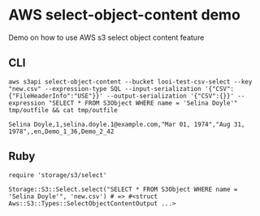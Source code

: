 # AWS select-object-content demo

Demo on how to use AWS s3 select object content feature

## CLI

`aws s3api select-object-content --bucket looi-test-csv-select --key "new.csv" --expression-type SQL --input-serialization '{"CSV":{"FileHeaderInfo":"USE"}}' --output-serialization '{"CSV":{}}' --expression "SELECT * FROM S3Object WHERE name = 'Selina Doyle'" tmp/outfile && cat tmp/outfile`

```csv
Selina Doyle,1,selina.doyle.1@example.com,"Mar 01, 1974","Aug 31, 1978",,en,Demo_1_36,Demo_2_42
```

## Ruby

```
require 'storage/s3/select'

Storage::S3::Select.select("SELECT * FROM S3Object WHERE name = 'Selina Doyle'", 'new.csv') # => #<struct Aws::S3::Types::SelectObjectContentOutput ...>
```
